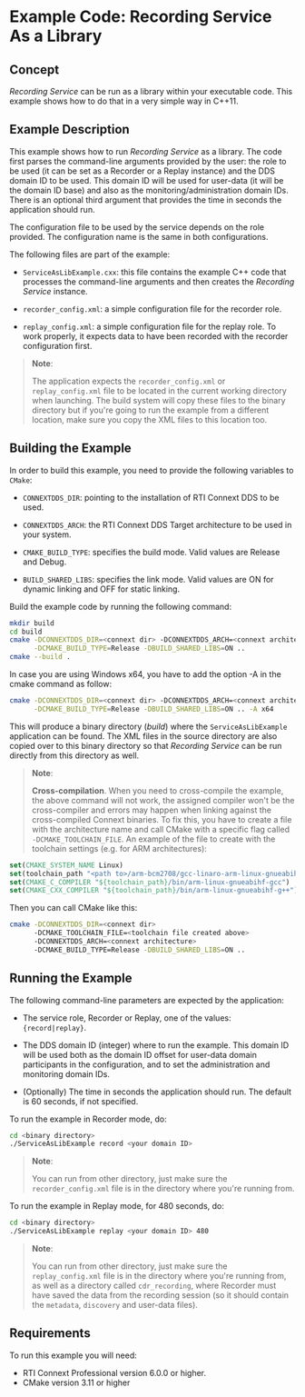 # Example Code: Recording Service As a Library

## Concept

*Recording Service* can be run as a library within your executable code. This
example shows how to do that in a very simple way in C++11.

## Example Description

This example shows how to run *Recording Service* as a library. The code first
parses the command-line arguments provided by the user: the role to be used (it
can be set as a Recorder or a Replay instance) and the DDS domain ID to be used.
This domain ID will be used for user-data (it will be the domain ID base) and
also as the monitoring/administration domain IDs. There is an optional third
argument that provides the time in seconds the application should run.

The configuration file to be used by the service depends on the role provided.
The configuration name is the same in both configurations.

The following files are part of the example:

-   `ServiceAsLibExample.cxx`: this file contains the example C++ code that
    processes the command-line arguments and then creates the *Recording
    Service* instance.

-   `recorder_config.xml`: a simple configuration file for the recorder role.

-   `replay_config.xml`: a simple configuration file for the replay role. To
    work properly, it expects data to have been recorded with the recorder
    configuration first.

> **Note**:
>
> The application expects the `recorder_config.xml` or `replay_config.xml` file
> to be located in the current working directory when launching. The build
> system will copy these files to the binary directory but if you're going to
> run the example from a different location, make sure you copy the XML files to
> this location too.

## Building the Example

In order to build this example, you need to provide the following variables to
`CMake`:

-   `CONNEXTDDS_DIR`: pointing to the installation of RTI Connext DDS to be
    used.

-   `CONNEXTDDS_ARCH`: the RTI Connext DDS Target architecture to be used in
    your system.

-   `CMAKE_BUILD_TYPE`: specifies the build mode. Valid values are Release
    and Debug.

-   `BUILD_SHARED_LIBS`: specifies the link mode. Valid values are ON for
    dynamic linking and OFF for static linking.

Build the example code by running the following command:

```sh
mkdir build
cd build
cmake -DCONNEXTDDS_DIR=<connext dir> -DCONNEXTDDS_ARCH=<connext architecture> \
      -DCMAKE_BUILD_TYPE=Release -DBUILD_SHARED_LIBS=ON ..
cmake --build .
```

In case you are using Windows x64, you have to add the option -A in the cmake
command as follow:

```sh
cmake -DCONNEXTDDS_DIR=<connext dir> -DCONNEXTDDS_ARCH=<connext architecture> \
      -DCMAKE_BUILD_TYPE=Release -DBUILD_SHARED_LIBS=ON .. -A x64
```

This will produce a binary directory (*build*) where the `ServiceAsLibExample`
application can be found. The XML files in the source directory are also copied
over to this binary directory so that *Recording Service* can be run directly
from this directory as well.

> **Note**:
>
> **Cross-compilation**. When you need to cross-compile the example, the above
> command will not work, the assigned compiler won't be the cross-compiler and
> errors may happen when linking against the cross-compiled Connext binaries. To
> fix this, you have to create a file with the architecture name and call CMake
> with a specific flag called `-DCMAKE_TOOLCHAIN_FILE`. An example of the file
> to create with the toolchain settings (e.g. for ARM architectures):

```cmake
set(CMAKE_SYSTEM_NAME Linux)
set(toolchain_path "<path to>/arm-bcm2708/gcc-linaro-arm-linux-gnueabihf-raspbian")
set(CMAKE_C_COMPILER "${toolchain_path}/bin/arm-linux-gnueabihf-gcc")
set(CMAKE_CXX_COMPILER "${toolchain_path}/bin/arm-linux-gnueabihf-g++")
```

Then you can call CMake like this:

```sh
cmake -DCONNEXTDDS_DIR=<connext dir>
      -DCMAKE_TOOLCHAIN_FILE=<toolchain file created above>
      -DCONNEXTDDS_ARCH=<connext architecture> 
      -DCMAKE_BUILD_TYPE=Release -DBUILD_SHARED_LIBS=ON ..
```

## Running the Example

The following command-line parameters are expected by the application:

-   The service role, Recorder or Replay, one of the values: `{record|replay}`.

-   The DDS domain ID (integer) where to run the example. This domain ID will be
    used both as the domain ID offset for user-data domain participants in the
    configuration, and to set the administration and monitoring domain IDs.

-   (Optionally) The time in seconds the application should run. The default is
    60 seconds, if not specified.

To run the example in Recorder mode, do:

```sh
cd <binary directory>
./ServiceAsLibExample record <your domain ID>
```

> **Note**:
>
> You can run from other directory, just make sure the `recorder_config.xml`
> file is in the directory where you're running from.

To run the example in Replay mode, for 480 seconds, do:

```sh
cd <binary directory>
./ServiceAsLibExample replay <your domain ID> 480
```

> **Note**:
>
> You can run from other directory, just make sure the `replay_config.xml` file
> is in the directory where you're running from, as well as a directory called
> `cdr_recording`, where Recorder must have saved the data from the recording
> session (so it should contain the `metadata`, `discovery` and user-data
> files).

## Requirements

To run this example you will need:

- RTI Connext Professional version 6.0.0 or higher.
- CMake version 3.11 or higher
